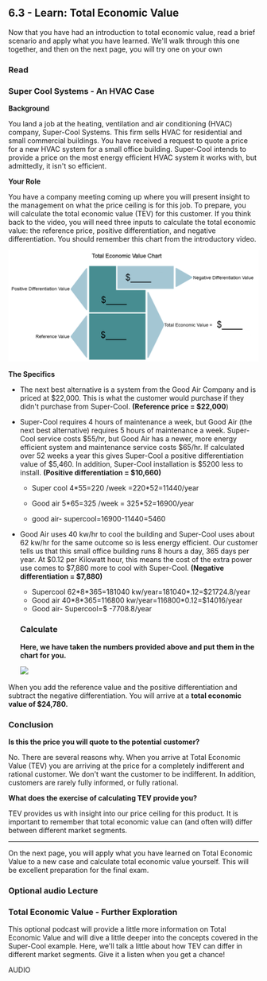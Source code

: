 ## 6.3 - Learn: Total Economic Value

Now that you have had an introduction to total economic value, read a brief scenario and apply what you have learned. We'll walk through this one together, and then on the next page, you will try one on your own

### Read

### **Super Cool Systems - An HVAC Case**

**Background**

You land a job at the heating, ventilation and air conditioning (HVAC) company, Super-Cool Systems. This firm sells HVAC for residential and small commercial buildings.  You have received a request to quote a price for a new HVAC system for a small office building. Super-Cool intends to provide a price on the most energy efficient HVAC system it works with, but admittedly, it isn't so efficient.

**Your Role**

You have a company meeting coming up where you will present insight to the management on what the price ceiling is for this job. To prepare, you will calculate the total economic value (TEV) for this customer. If you think back to the video, you will need three inputs to calculate the total economic value: the reference price, positive differentiation, and negative differentiation. You should remember this chart from the introductory video.

![](TEV_Chart.png)

**The Specifics**

- The next best alternative is a system from the Good Air Company and is priced at $22,000. This is what the customer would purchase if they didn't purchase from Super-Cool. **(Reference price = $22,000**)

- Super-Cool requires 4 hours of maintenance a week, but Good Air (the next best alternative) requires 5 hours of maintenance a week. Super-Cool service costs $55/hr, but Good Air has a newer, more energy efficient system and maintenance service costs $65/hr. If calculated over 52 weeks a year this gives Super-Cool a positive differentiation value of $5,460. In addition, Super-Cool installation is $5200 less to install. **(Positive differentiation = $10,660)**

  - Super cool 4*55=220 /week =220\*52=11440/year

  - Good air 5*65=325 /week = 325\*52=16900/year

  - good air- supercool=16900-11440=5460

    

- Good Air uses 40 kw/hr to cool the building and Super-Cool uses about 62 kw/hr for the same outcome so is less energy efficient. Our customer tells us that this small office building runs 8 hours a day, 365 days per year.  At $0.12 per Kilowatt hour, this means the cost of the extra power use comes to $7,880 more to cool with Super-Cool. **(Negative differentiation = $7,880)**

  - Supercool 62\*8\*365=181040 kw/year=181040\*.12=$21724.8/year
  - Good air 40\*8\*365=116800 kw/year=116800\*0.12=$14016/year
  - Good air- Supercool=$ -7708.8/year

  ### Calculate

  **Here, we have taken the numbers provided above and put them in the chart for you.** 

  ![](D:\Personal\Learning\edX\MarketingManagement_RHSmith\week6\Air_TEV_filled_in.png)

When you add the reference value and the positive differentiation and subtract the negative differentiation. You will arrive at a **total economic value of $24,780.**

### Conclusion

**Is this the price you will quote to the potential customer?**

No. There are several reasons why. When you arrive at Total Economic Value (TEV) you are arriving at the price for a completely indifferent and rational customer. We don't want the customer to be indifferent. In addition, customers are rarely fully informed, or fully rational. 

**What does the exercise of calculating TEV provide you?** 

TEV provides us with insight into our price ceiling for this product. It is important to remember that total economic value can (and often will) differ between different market segments. 

-------------------------

On the next page, you will apply what you have learned on Total Economic Value to a new case and calculate total economic value yourself. This will be excellent preparation for the final exam.

### Optional audio Lecture

### **Total Economic Value - Further Exploration**

This optional podcast will provide a little more information on Total Economic Value and will dive a little deeper into the concepts covered in the Super-Cool example. Here, we'll talk a little about how TEV can differ in different market segments. Give it a listen when you get a chance!

AUDIO